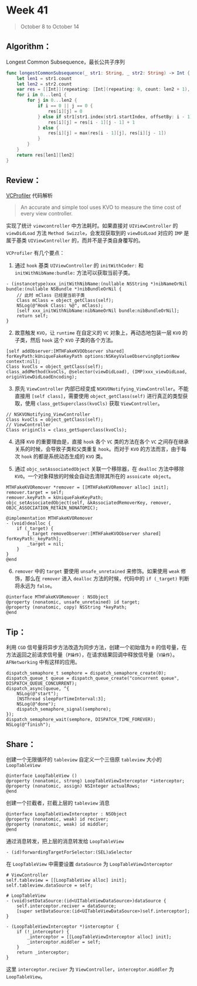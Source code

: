 # Week 41

> October 8 to October 14

## Algorithm：
Longest Common Subsequence，最长公共子序列
```swift
func longestCommonSubsequence(_ str1: String, _ str2: String) -> Int {
    let len1 = str1.count
    let len2 = str2.count
    var res = [[Int]](repeating: [Int](repeating: 0, count: len2 + 1), count: len1 + 1)
    for i in 0...len1 {
        for j in 0...len2 {
            if i == 0 || j == 0 {
                res[i][j] = 0
            } else if str1[str1.index(str1.startIndex, offsetBy: i - 1)] == str2[str2.index(str2.startIndex, offsetBy: j - 1)] {
                res[i][j] = res[i - 1][j - 1] + 1
            } else {
                res[i][j] = max(res[i - 1][j], res[i][j - 1])
            }
        }
    }
    return res[len1][len2]
}
```

## Review：
[VCProfiler](https://github.com/panmingyang2009/VCProfiler) 代码解析
> An accurate and simple tool uses KVO to measure the time cost of every view controller.

实现了统计 `viewcontroller` 中方法耗时。如果直接对 `UIViewController` 的 `viewDidLoad` 方法 `Method Swizzle`，会发现获取到的 `viewDidLoad` 对应的 `IMP` 是属于基类 `UIViewController` 的，而并不是子类自身覆写的。

`VCProfiler` 有几个要点：
1. 通过 `hook` 基类 `UIViewController` 的 `initWithCoder:` 和 `initWithNibName:bundle:` 方法可以获取当前子类。

```objc
- (instancetype)xxx_initWithNibName:(nullable NSString *)nibNameOrNil bundle:(nullable NSBundle *)nibBundleOrNil {
    // 此时 mClass 已经是当前子类
    Class mClass = object_getClass(self);
    NSLog(@"Hook Class: %@", mClass);
    [self xxx_initWithNibName:nibNameOrNil bundle:nibBundleOrNil];
    return self;
}
```

2. 故意触发 `KVO`，让 `runtime` 在自定义的 `VC` 对象上，再动态地包装一层 `KVO` 的子类，然后 `hook` 这个 `KVO` 子类的各个方法。

```objc
[self addObserver:[MTHFakeKVOObserver shared] forKeyPath:kUniqueFakeKeyPath options:NSKeyValueObservingOptionNew context:nil];
Class kvoCls = object_getClass(self);
class_addMethod(kvoCls, @selector(viewDidLoad), (IMP)xxx_viewDidLoad, originViewDidLoadEncoding);
```

3. 原先 `ViewController` 内部已经变成 `NSKVONotifying_ViewController`。不能直接用 `[self class]`，需要使用 `object_getClass(self)` 进行真正的类型获取，使用 `class_getSuperclass(kvoCls)` 获取 `ViewController`。

```objc
// NSKVONotifying_ViewController
Class kvoCls = object_getClass(self);
// ViewController
Class originCls = class_getSuperclass(kvoCls);
```

4. 选择 `KVO` 的重要理由是，直接 `hook` 各个 `VC` 类的方法在各个 `VC` 之间存在继承关系的时候，会导致子类和父类重复 `hook`。而对于 `KVO` 的方法而言，由于每次 `hook` 的都是系统动态生成的 `KVO` 类。

5. 通过 `objc_setAssociatedObject` 关联一个移除器，在 `dealloc` 方法中移除 `KVO`。一个对象释放的时候会自动去清除其所在的 `assoicate object`。

```objc
MTHFakeKVORemover *remover = [[MTHFakeKVORemover alloc] init];
remover.target = self;
remover.keyPath = kUniqueFakeKeyPath;
objc_setAssociatedObject(self, &kAssociatedRemoverKey, remover, OBJC_ASSOCIATION_RETAIN_NONATOMIC);

@implementation MTHFakeKVORemover
- (void)dealloc {
    if (_target) {
        [_target removeObserver:[MTHFakeKVOObserver shared] forKeyPath:_keyPath];
        _target = nil;
    }
}
@end
```

6. `remover` 中的 `target` 要使用 `unsafe_unretained` 来修饰。如果使用 `weak` 修饰，那么在 `remover` 进入 `dealloc` 方法的时候，代码中的 `if (_target)` 判断将永远为 `false`。

```objc
@interface MTHFakeKVORemover : NSObject
@property (nonatomic, unsafe_unretained) id target;
@property (nonatomic, copy) NSString *keyPath;
@end
```

## Tip：
利用 `CGD` 信号量将异步方法改造为同步方法，创建一个初始值为 `0` 的信号量，在方法返回之前请求信号量（`P操作`），在请求结果回调中释放信号量（`V操作`）。`AFNetworking` 中有这样的应用。
```objc
dispatch_semaphore_t semphore = dispatch_semaphore_create(0);
dispatch_queue_t queue = dispatch_queue_create("concurrent queue", DISPATCH_QUEUE_CONCURRENT);
dispatch_async(queue, ^{
    NSLog(@"start");
    [NSThread sleepForTimeInterval:3];
    NSLog(@"done");
    dispatch_semaphore_signal(semphore);
});
dispatch_semaphore_wait(semphore, DISPATCH_TIME_FOREVER);
NSLog(@"finish");
```

## Share：

创建一个无限循环的 `tableview`
自定义一个三倍原 `tableview` 大小的 `LoopTableView`
```objc
@interface LoopTableView ()
@property (nonatomic, strong) LoopTableViewInterceptor *interceptor;
@property (nonatomic, assign) NSInteger actualRows;
@end
```

创建一个拦截者，拦截上层的 `tableview` 消息
```objc
@interface LoopTableViewInterceptor : NSObject
@property (nonatomic, weak) id reciver;
@property (nonatomic, weak) id middler;
@end
```

通过消息转发，把上层的消息转发给 `LoopTableView`
```objc
- (id)forwardingTargetForSelector:(SEL)aSelector
```

在 `LoopTableView` 中需要设置 `dataSource` 为 `LoopTableViewInterceptor`
```objc
# ViewController
self.tableview = [[LoopTableView alloc] init];
self.tableview.dataSource = self;

# LoopTableView
- (void)setDataSource:(id<UITableViewDataSource>)dataSource {
    self.interceptor.reciver = dataSource;
    [super setDataSource:(id<UITableViewDataSource>)self.interceptor];
}

- (LoopTableViewInterceptor *)interceptor {
    if (!_interceptor) {
        _interceptor = [[LoopTableViewInterceptor alloc] init];
        _interceptor.middler = self;
    }
    return _interceptor;
}
```
这里 `interceptor.reciver` 为 `ViewController`，`interceptor.middler` 为 `LoopTableView`。